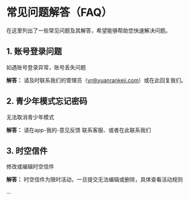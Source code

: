 # 常见问题解答（FAQ）

在这里列出了一些常见问题及其解答，希望能够帮助您快速解决问题。

## 1. 账号登录问题

如遇账号登录异常，账号丢失问题

**解答：** 请及时联系我们的管理员（yr@yuanrankeji.com）或在此回复我们。

## 2. 青少年模式忘记密码

无法取消青少年模式

**解答：** 请在app-我的-意见反馈 联系客服、或者在此联系我们

## 3. 时空信件

修改或编辑时空信件

**解答：** 时空信件为限时活动，一旦提交无法编辑或删除，具体查看活动规则

...
